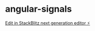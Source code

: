 # angular-signals

[Edit in StackBlitz next generation editor ⚡️](https://stackblitz.com/~/github.com/BiezdarJS/angular-signals)